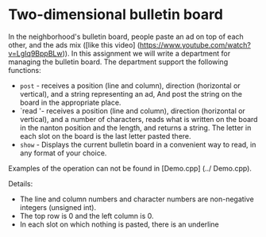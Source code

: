 
# Two-dimensional bulletin board

In the neighborhood's bulletin board, people paste an ad on top of each other, and the ads mix ([like this video] (https://www.youtube.com/watch?v=LgIq9BppBLw)).
In this assignment we will write a department for managing the bulletin board.
The department support the following functions:

* `post` - receives a position (line and column), direction (horizontal or vertical), and a string representing an ad,
And post the string on the board in the appropriate place.
* `read '- receives a position (line and column), direction (horizontal or vertical), and a number of characters, reads what is written on the board in the nanton position and the length, and returns a string. The letter in each slot on the board is the last letter pasted there.
* `show` - Displays the current bulletin board in a convenient way to read, in any format of your choice.

Examples of the operation can not be found in [Demo.cpp] (../ Demo.cpp).

Details:

* The line and column numbers and character numbers are non-negative integers (unsigned int).
* The top row is 0 and the left column is 0.
* In each slot on which nothing is pasted, there is an underline

